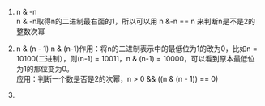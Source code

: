 1. n & -n  
n & -n取得n的二进制最右面的1，所以可以用 n &-n == n 来判断n是不是2的整数次幂

2. n & (n - 1)
n & (n-1)作用：将n的二进制表示中的最低位为1的改为0，比如n = 10100(二进制），则(n-1) = 10011，n & (n-1) = 10000，可以看到原本最低位为1的那位变为0。  
应用：判断一个数是否是2的次幂，n > 0 && ((n & (n - 1)) == 0)

3. 
